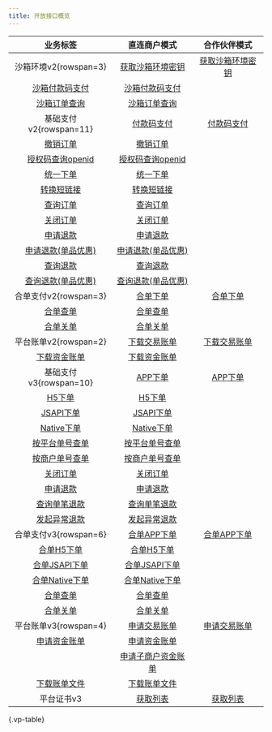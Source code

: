 ```yaml
---
title: 开放接口概览
---
```


| 业务标签 | 直连商户模式 | 合作伙伴模式
| :----: | :------: | :--------:
| 沙箱环境v2{rowspan=3} | [获取沙箱环境密钥](/openapi/v2/xdc/apiv2getsignkey/sign/getsignkey) | [获取沙箱环境密钥](/openapi/v2/xdc/apiv2getsignkey/sign/getsignkey)
| [沙箱付款码支付](/openapi/v2/xdc/apiv2sandbox/pay/micropay) | [沙箱付款码支付](/openapi/v2/xdc/apiv2sandbox/pay/micropay)
| [沙箱订单查询](/openapi/v2/xdc/apiv2sandbox/pay/orderquery) | [沙箱订单查询](/openapi/v2/xdc/apiv2sandbox/pay/orderquery)
| 基础支付v2{rowspan=11} | [付款码支付](/openapi/v2/pay/micropay) | [付款码支付](/openapi/v2/pay/micropay)
| [撤销订单](/openapi/v2/secapi/pay/reverse) | [撤销订单](/openapi/v2/secapi/pay/reverse)
| [授权码查询openid](/openapi/v2/tools/authcodetoopenid) | [授权码查询openid](/openapi/v2/tools/authcodetoopenid)
| [统一下单](/openapi/v2/pay/unifiedorder) | [统一下单](/openapi/v2/pay/unifiedorder)
| [转换短链接](/openapi/v2/tools/shorturl) | [转换短链接](/openapi/v2/tools/shorturl)
| [查询订单](/openapi/v2/pay/orderquery) | [查询订单](/openapi/v2/pay/orderquery)
| [关闭订单](/openapi/v2/pay/closeorder) | [关闭订单](/openapi/v2/pay/closeorder)
| [申请退款](/openapi/v2/secapi/pay/refund) | [申请退款](/openapi/v2/secapi/pay/refund)
| [申请退款(单品优惠)](/openapi/v2/secapi/pay/refundv2) | [申请退款(单品优惠)](/openapi/v2/secapi/pay/refundv2)
| [查询退款](/openapi/v2/pay/refundquery) | [查询退款](/openapi/v2/pay/refundquery)
| [查询退款(单品优惠)](/openapi/v2/pay/refundqueryv2) | [查询退款(单品优惠)](/openapi/v2/pay/refundqueryv2)
| 合单支付v2{rowspan=3} | [合单下单](/openapi/v2/pay/combinedorder) | [合单下单](/openapi/v2/pay/combinedorder)
| [合单查单](/openapi/v2/pay/querycombinedorder) | [合单查单](/openapi/v2/pay/querycombinedorder)
| [合单关单](/openapi/v2/pay/closecombinedorder) | [合单关单](/openapi/v2/pay/closecombinedorder)
| 平台账单v2{rowspan=2} | [下载交易账单](/openapi/v2/pay/downloadbill) | [下载交易账单](/openapi/v2/pay/downloadbill)
| [下载资金账单](/openapi/v2/pay/downloadfundflow) | [下载资金账单](/openapi/v2/pay/downloadfundflow)
| 基础支付v3{rowspan=10} | [APP下单](/openapi/v3/pay/transactions/app) | [APP下单](/openapi/v3/pay/partner/transactions/app)
| [H5下单](/openapi/v3/pay/transactions/h5) | [H5下单](/openapi/v3/pay/partner/transactions/h5)
| [JSAPI下单](/openapi/v3/pay/transactions/jsapi) | [JSAPI下单](/openapi/v3/pay/partner/transactions/jsapi)
| [Native下单](/openapi/v3/pay/transactions/native) | [Native下单](/openapi/v3/pay/partner/transactions/native)
| [按平台单号查单](/openapi/v3/pay/transactions/id/{transaction_id}) | [按平台单号查单](/openapi/v3/pay/partner/transactions/id/{transaction_id})
| [按商户单号查单](/openapi/v3/pay/transactions/out-trade-no/{out_trade_no}) | [按商户单号查单](/openapi/v3/pay/partner/transactions/out-trade-no/{out_trade_no})
| [关闭订单](/openapi/v3/pay/transactions/out-trade-no/{out_trade_no}/close) | [关闭订单](/openapi/v3/pay/partner/transactions/out-trade-no/{out_trade_no}/close)
| [申请退款](/openapi/v3/refund/domestic/refunds) | [申请退款](/openapi/v3/refund/domestic/refunds)
| [查询单笔退款](/openapi/v3/refund/domestic/refunds/{out_refund_no}) | [查询单笔退款](/openapi/v3/refund/domestic/refunds/{out_refund_no})
| [发起异常退款](/openapi/v3/refund/domestic/refunds/{refund_id}/apply-abnormal-refund) | [发起异常退款](/openapi/v3/refund/domestic/refunds/{refund_id}/apply-abnormal-refund)
| 合单支付v3{rowspan=6} | [合单APP下单](/openapi/v3/combine-transactions/app) | [合单APP下单](/openapi/v3/combine-transactions/app)
| [合单H5下单](/openapi/v3/combine-transactions/h5) | [合单H5下单](/openapi/v3/combine-transactions/h5)
| [合单JSAPI下单](/openapi/v3/combine-transactions/jsapi) | [合单JSAPI下单](/openapi/v3/combine-transactions/jsapi)
| [合单Native下单](/openapi/v3/combine-transactions/native) | [合单Native下单](/openapi/v3/combine-transactions/native)
| [合单查单](/openapi/v3/combine-transactions/out-trade-no/{combine_out_trade_no}) | [合单查单](/openapi/v3/combine-transactions/out-trade-no/{combine_out_trade_no})
| [合单关单](/openapi/v3/combine-transactions/out-trade-no/{combine_out_trade_no}/close) | [合单关单](/openapi/v3/combine-transactions/out-trade-no/{combine_out_trade_no}/close)
| 平台账单v3{rowspan=4} | [申请交易账单](/openapi/v3/bill/tradebill) | [申请交易账单](/openapi/v3/bill/tradebill)
| [申请资金账单](/openapi/v3/bill/fundflowbill) | [申请资金账单](/openapi/v3/bill/fundflowbill)
| | [申请子商户资金账单](/openapi/v3/bill/sub-merchant-fundflowbill)
| [下载账单文件](/openapi/v3/billdownload/file) | [下载账单文件](/openapi/v3/billdownload/file)
| 平台证书v3 | [获取列表](/openapi/v3/certificates) | [获取列表](/openapi/v3/certificates)

{.vp-table}
